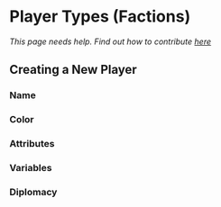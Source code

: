 # Player Types (Factions)

*This page needs help. Find out how to contribute [here](../../README.md)*

## Creating a New Player

### Name

### Color

### Attributes

### Variables

### Diplomacy



